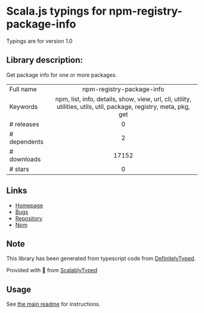 
# Scala.js typings for npm-registry-package-info

Typings are for version 1.0

## Library description:
Get package info for one or more packages.

|                    |                 |
| ------------------ | :-------------: |
| Full name          | npm-registry-package-info |
| Keywords           | npm, list, info, details, show, view, url, cli, utility, utilities, utils, util, package, registry, meta, pkg, get |
| # releases         | 0 |
| # dependents       | 2 |
| # downloads        | 17152 |
| # stars            | 0 |

## Links
- [Homepage](https://github.com/kgryte/npm-registry-package-info#readme)
- [Bugs](https://github.com/kgryte/npm-registry-package-info/issues)
- [Repository](https://github.com/kgryte/npm-registry-package-info)
- [Npm](https://www.npmjs.com/package/npm-registry-package-info)
    


## Note
This library has been generated from typescript code from [DefinitelyTyped](https://definitelytyped.org).

Provided with :purple_heart: from [ScalablyTyped](https://github.com/oyvindberg/ScalablyTyped)

## Usage
See [the main readme](../../readme.md) for instructions.


